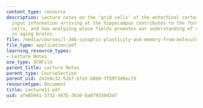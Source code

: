 ```yaml
---
content_type: resource
description: Lecture notes on the 'grid cells' of the entorhinal cortex, how this
  input information arriving at the hippocampus contributes to the formation of place
  cells, and how analyzing place fields promotes our understanding of spatial memory
  in aging brains.
file: /media/courses/7-346-synaptic-plasticity-and-memory-from-molecules-to-behavior-fall-2007/afe659415732567b3b16ba079550d3d7_Lecture11.pdf
file_type: application/pdf
learning_resource_types:
- Lecture Notes
ocw_type: OCWFile
parent_title: Lecture Notes
parent_type: CourseSection
parent_uid: 242e8c32-52b7-bfe3-b8b0-7f59f3d0ec7d
resourcetype: Document
title: Lecture11.pdf
uid: afe65941-5732-567b-3b16-ba079550d3d7
---
```

